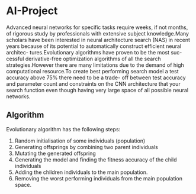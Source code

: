 # AI-Project
Advanced neural networks for specific tasks require
weeks, if not months, of rigorous study by professionals with
extensive subject knowledge.Many scholars have been interested
in neural architecture search (NAS) in recent years because of
its potential to automatically construct efficient neural architec-
tures.Evolutionary algorithms have proven to be the most suc-
cessful derivative-free optimization algorithms of all the search
strategies.However there are many limitations due to the demand
of high computational resource.To create best performing search
model a test accuracy above 75% there need to be a trade-
off between test accuracy and parameter count and constraints
on the CNN architecture that your search function even though
having very large space of all possible neural networks.

## Algorithm
Evolutionary algorithm has the following steps:
1. Random initialisation of some individuals (population)
2. Generating offsprings by combining two parent individuals
3. Mutating the generated offspring
4. Generating the model and finding the fitness accuracy of
the child individuals
5. Adding the children individuals to the main population.
6. Removing the worst performing individuals from the main
population space.
